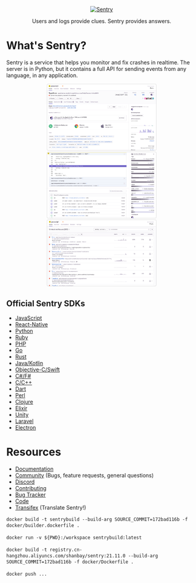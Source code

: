 <p align="center">
  <p align="center">
    <a href="https://sentry.io/?utm_source=github&utm_medium=logo" target="_blank">
      <img src="https://sentry-brand.storage.googleapis.com/sentry-logo-black.png" alt="Sentry" height="72">
    </a>
  </p>
  <p align="center">
    Users and logs provide clues. Sentry provides answers.
  </p>
</p>

# What's Sentry?

Sentry is a service that helps you monitor and fix crashes
in realtime. The server is in Python, but it contains a full API for
sending events from any language, in any application.

<p align="center">
  <img src="https://github.com/getsentry/sentry/raw/master/docs/screenshots/thumb-1.png" width="290">
  <img src="https://github.com/getsentry/sentry/raw/master/docs/screenshots/thumb-2.png" width="290">
  <img src="https://github.com/getsentry/sentry/raw/master/docs/screenshots/thumb-3.png" width="290">
</p>

## Official Sentry SDKs

  - [JavaScript](https://github.com/getsentry/sentry-javascript)
  - [React-Native](https://github.com/getsentry/sentry-react-native)
  - [Python](https://github.com/getsentry/sentry-python)
  - [Ruby](https://github.com/getsentry/raven-ruby)
  - [PHP](https://github.com/getsentry/sentry-php)
  - [Go](https://github.com/getsentry/sentry-go)
  - [Rust](https://github.com/getsentry/sentry-rust)
  - [Java/Kotlin](https://github.com/getsentry/sentry-java)
  - [Objective-C/Swift](https://github.com/getsentry/sentry-cocoa)
  - [C\#/F\#](https://github.com/getsentry/sentry-dotnet)
  - [C/C++](https://github.com/getsentry/sentry-native)
  - [Dart](https://github.com/getsentry/sentry-dart)
  - [Perl](https://github.com/getsentry/perl-raven)
  - [Clojure](https://github.com/getsentry/sentry-clj/)
  - [Elixir](https://github.com/getsentry/sentry-elixir)
  - [Unity](https://github.com/getsentry/sentry-unity)
  - [Laravel](https://github.com/getsentry/sentry-laravel)
  - [Electron](https://github.com/getsentry/sentry-electron/)

# Resources

  - [Documentation](https://docs.sentry.io/)
  - [Community](https://forum.sentry.io/) (Bugs, feature requests,
    general questions)
  - [Discord](https://discord.gg/PXa5Apfe7K)
  - [Contributing](https://docs.sentry.io/internal/contributing/)
  - [Bug Tracker](https://github.com/getsentry/sentry/issues)
  - [Code](https://github.com/getsentry/sentry)
  - [Transifex](https://www.transifex.com/getsentry/sentry/) (Translate
    Sentry\!)


```
docker build -t sentrybuild --build-arg SOURCE_COMMIT=172bad116b -f docker/builder.dockerfile .

docker run -v ${PWD}:/workspace sentrybuild:latest

docker build -t registry.cn-hangzhou.aliyuncs.com/shanbay/sentry:21.11.0 --build-arg SOURCE_COMMIT=172bad116b -f docker/Dockerfile .

docker push ...
```
